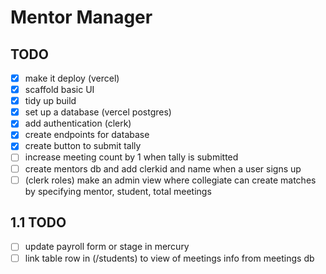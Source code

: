 # Mentor Manager

## TODO

- [x] make it deploy (vercel)
- [x] scaffold basic UI
- [x] tidy up build
- [x] set up a database (vercel postgres)
- [x] add authentication (clerk)
- [x] create endpoints for database
- [x] create button to submit tally
- [ ] increase meeting count by 1 when tally is submitted
- [ ] create mentors db and add clerkid and name when a user signs up
- [ ] (clerk roles) make an admin view where collegiate can create matches by specifying mentor, student, total meetings

## 1.1 TODO

- [ ] update payroll form or stage in mercury
- [ ] link table row in (/students) to view of meetings info from meetings db
